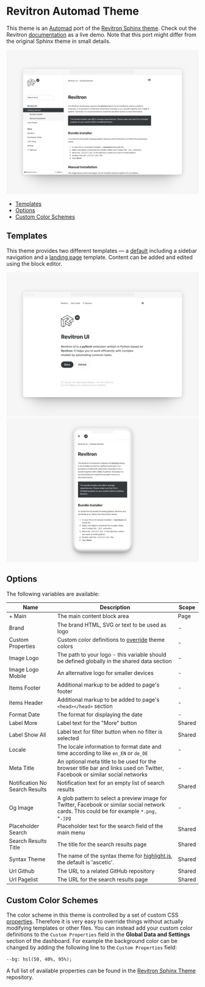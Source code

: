 # Revitron Automad Theme

This theme is an [Automad](https://automad.org) port of the [Revitron Sphinx theme](https://github.com/revitron/revitron-sphinx-theme). Check out the Revitron [documentation](https://revitron-ui.readthedocs.io/) as a live demo. Note that this port might differ from the original Sphinx theme in small details.

![](https://raw.githubusercontent.com/marcantondahmen/media-files/master/themes/revitron/default.png)

- [Templates](#templates)
- [Options](#options)
- [Custom Color Schemes](#custom-color-schemes)

## Templates

This theme provides two different templates &mdash; a [default](https://revitron.readthedocs.io/en/latest/get-started.html) including a sidebar navigation and a [landing page](https://revitron.readthedocs.io/) template. Content can be added and edited using the block editor. 

![](https://raw.githubusercontent.com/marcantondahmen/media-files/master/themes/revitron/landing.png)
![](https://raw.githubusercontent.com/marcantondahmen/media-files/master/themes/revitron/mobile.png)

## Options

The following variables are available:

| Name | Description | Scope |
| --- | --- | --- |
| + Main | The main content block area | Page |
| Brand | The brand HTML, SVG or text to be used as logo | - |
| Custom Properties | Custom color definitions to [override](#custom-color-schemes) theme colors | - |
| Image Logo | The path to your logo - this variable should be defined globally in the shared data section | - |
| Image Logo Mobile | An alternative logo for smaller devices | - |
| Items Footer | Additional markup to be added to page's footer | - |
| Items Header | Additional markup to be added to page's `<head></head>` section | - |
| Format Date | The format for displaying the date | - |
| Label More | Label text for the "More" button | Shared |
| Label Show All | Label text for filter button when no filter is selected | Shared |
| Locale | The locale information to format date and time according to like `en_EN` or `de_DE` | - |
| Meta Title | An optional meta title to be used for the browser title bar and links used on Twitter, Facebook or similar social networks | - |
| Notification No Search Results | Notification text for an empty list of search results | Shared |
| Og Image | A glob pattern to select a preview image for Twitter, Facebook or similar social network cards. This could be for example `*.png, *.jpg` | - |
| Placeholder Search | Placeholder text for the search field of the main menu | Shared |
| Search Results Title | The title for the search results page | Shared |
| Syntax Theme | The name of the syntax theme for [highlight.js](https://highlightjs.org/static/demo/), the default is 'ascetic'. | Shared |	
| Url Github | The URL to a related GitHub repository | Shared |
| Url Pagelist | The URL for the search results page | Shared |

## Custom Color Schemes

The color scheme in this theme is controlled by a set of custom CSS [properties](https://github.com/revitron/revitron-sphinx-theme/blob/master/src/sass/_colors.sass). Therefore it is very easy to override things without actually modifying templates or other files. 
You can instead add your custom color definitions to the `Custom Properties` field in the **Global Data and Settings** section of the dashboard. For example the background color can be changed by adding the following line to the `Custom Properties` field:

	--bg: hsl(50, 40%, 95%);

A full list of available properties can be found in the [Revitron Sphinx Theme](https://github.com/revitron/revitron-sphinx-theme/blob/master/src/sass/_colors.sass) repository. 
